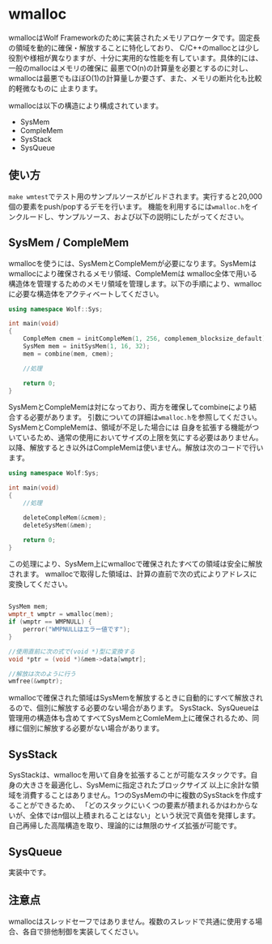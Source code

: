 # wmalloc

wmallocはWolf Frameworkのために実装されたメモリアロケータです。固定長の領域を動的に確保・解放することに特化しており、
C/C++のmallocとは少し役割や様相が異なりますが、十分に実用的な性能を有しています。具体的には、一般のmallocはメモリの確保に
最悪でO(n)の計算量を必要とするのに対し、wmallocは最悪でもほぼO(1)の計算量しか要さず、また、メモリの断片化も比較的軽微なものに
止まります。

wmallocは以下の構造により構成されています。

* SysMem
* CompleMem
* SysStack
* SysQueue

## 使い方
`make wmtest`でテスト用のサンプルソースがビルドされます。実行すると20,000個の要素をpush/popするデモを行います。
機能を利用するには`wmalloc.h`をインクルードし、サンプルソース、および以下の説明にしたがってください。

## SysMem / CompleMem
wmallocを使うには、SysMemとCompleMemが必要になります。SysMemはwmallocにより確保されるメモリ領域、CompleMemは
wmalloc全体で用いる構造体を管理するためのメモリ領域を管理します。以下の手順により、wmallocに必要な構造体をアクティベートしてください。

```c++:sample.cpp
using namespace Wolf::Sys;

int main(void)
{
    CompleMem cmem = initCompleMem(1, 256, complemem_blocksize_default);
    SysMem mem = initSysMem(1, 16, 32);
    mem = combine(mem, cmem);

    //処理

    return 0;
}
```

SysMemとCompleMemは対になっており、両方を確保してcombineにより結合する必要があります。
引数についての詳細は`wmalloc.h`を参照してください。SysMemとCompleMemは、領域が不足した場合には
自身を拡張する機能がついているため、通常の使用においてサイズの上限を気にする必要はありません。
以降、解放するとき以外はCompleMemは使いません。解放は次のコードで行います。

```c++:sample.cpp
using namespace Wolf:Sys;

int main(void)
{
    //処理

    deleteCompleMem(&cmem);
    deleteSysMem(&mem);

    return 0;
}

```

この処理により、SysMem上にwmallocで確保されたすべての領域は安全に解放されます。
wmallocで取得した領域は、計算の直前で次の式によりアドレスに変換してください。

```c++:sample.cpp

SysMem mem;
wmptr_t wmptr = wmalloc(mem);
if (wmptr == WMPNULL) {
    perror("WMPNULLはエラー値です");
}

//使用直前に次の式で(void *)型に変換する
void *ptr = (void *)&mem->data[wmptr];

//解放は次のように行う
wmfree(&wmptr);

```

wmallocで確保された領域はSysMemを解放するときに自動的にすべて解放されるので、個別に解放する必要のない場合があります。
SysStack、SysQueueは管理用の構造体も含めてすべてSysMemとComleMem上に確保されるため、同様に個別に解放する必要がない場合があります。

## SysStack
SysStackは、wmallocを用いて自身を拡張することが可能なスタックです。自身の大きさを最適化し、SysMemに指定されたブロックサイズ
以上に余計な領域を消費することはありません。1つのSysMemの中に複数のSysStackを作成することができるため、
「どのスタックにいくつの要素が積まれるかはわからないが、全体ではn個以上積まれることはない」という状況で真価を発揮します。
自己再帰した高階構造を取り、理論的には無限のサイズ拡張が可能です。


## SysQueue
実装中です。

## 注意点
wmallocはスレッドセーフではありません。複数のスレッドで共通に使用する場合、各自で排他制御を実装してください。


